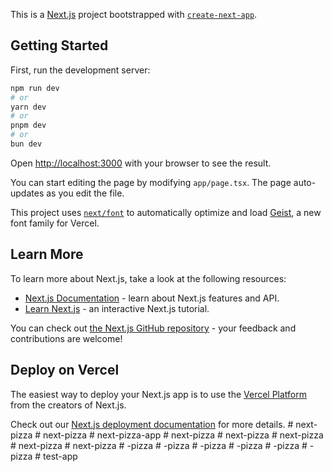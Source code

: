 This is a [Next.js](https://nextjs.org) project bootstrapped with [`create-next-app`](https://nextjs.org/docs/app/api-reference/cli/create-next-app).

## Getting Started

First, run the development server:

```bash
npm run dev
# or
yarn dev
# or
pnpm dev
# or
bun dev
```

Open [http://localhost:3000](http://localhost:3000) with your browser to see the result.

You can start editing the page by modifying `app/page.tsx`. The page auto-updates as you edit the file.

This project uses [`next/font`](https://nextjs.org/docs/app/building-your-application/optimizing/fonts) to automatically optimize and load [Geist](https://vercel.com/font), a new font family for Vercel.

## Learn More

To learn more about Next.js, take a look at the following resources:

- [Next.js Documentation](https://nextjs.org/docs) - learn about Next.js features and API.
- [Learn Next.js](https://nextjs.org/learn) - an interactive Next.js tutorial.

You can check out [the Next.js GitHub repository](https://github.com/vercel/next.js) - your feedback and contributions are welcome!

## Deploy on Vercel

The easiest way to deploy your Next.js app is to use the [Vercel Platform](https://vercel.com/new?utm_medium=default-template&filter=next.js&utm_source=create-next-app&utm_campaign=create-next-app-readme) from the creators of Next.js.

Check out our [Next.js deployment documentation](https://nextjs.org/docs/app/building-your-application/deploying) for more details.
#   n e x t - p i z z a  
 #   n e x t - p i z z a  
 #   n e x t - p i z z a - a p p  
 #   n e x t - p i z z a  
 #   n e x t - p i z z a  
 #   n e x t - p i z z a  
 #   n e x t - p i z z a  
 #   n e x t - p i z z a  
 #   - p i z z a  
 #   - p i z z a  
 #   - p i z z a  
 #   - p i z z a  
 #   - p i z z a  
 #   - p i z z a  
 #   t e s t - a p p  
 